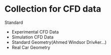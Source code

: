 # Collection for CFD data
Standard
- Experimental CFD Data
- Simulation CFD Data
- Standard Geometry(Ahmed Windsor DrivAer...)
- Real Car Geometry

